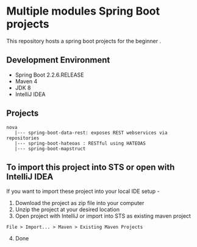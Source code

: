 # Multiple modules Spring Boot projects

This repository hosts a spring boot projects for the beginner .

## Development Environment

* Spring Boot 2.2.6.RELEASE
* Maven 4
* JDK 8
* IntelliJ IDEA

## Projects
    nova
       |--- spring-boot-data-rest: exposes REST webservices via repositories 
       |--- spring-boot-hateoas : RESTful using HATEOAS
       |--- spring-boot-mapstruct
## To import this project into STS or open with IntelliJ IDEA

If you want to import these project into your local IDE setup - 

1. Download the project as zip file into your computer
2. Unzip the project at your desired location
3. Open project with IntelliJ or import into STS as existing maven project

```
File > Import... > Maven > Existing Maven Projects
```

4. Done